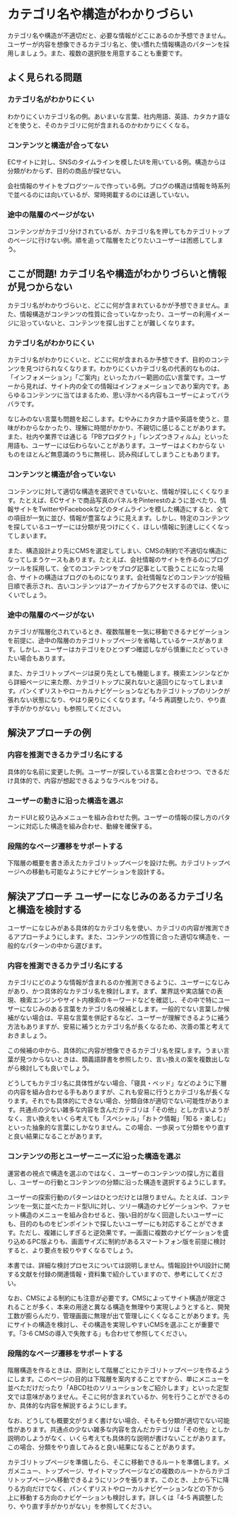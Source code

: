 # カテゴリ名や構造がわかりづらい

カテゴリ名や構造が不適切だと、必要な情報がどこにあるのか予想できません。ユーザーが内容を想像できるカテゴリ名と、使い慣れた情報構造のパターンを採用しましょう。また、複数の選択肢を用意することも重要です。

## よく見られる問題

### カテゴリ名がわかりにくい

わかりにくいカテゴリ名の例。あいまいな言葉、社内用語、英語、カタカナ語などを使うと、そのカテゴリに何が含まれるのかわかりにくくなる。

### コンテンツと構造が合ってない

ECサイトに対し、SNSのタイムラインを模したUIを用いている例。構造からは分類がわからず、目的の商品が探せない。

会社情報のサイトをブログツールで作っている例。ブログの構造は情報を時系列で並べるのには向いているが、常時掲載するのには適していない。

### 途中の階層のページがない

コンテンツがカテゴリ分けされているが、カテゴリ名を押してもカテゴリトップのページに行けない例。順を追って階層をたどりたいユーザーは困惑してしまう。


## ここが問題! カテゴリ名や構造がわかりづらいと情報が見つからない
カテゴリ名がわかりづらいと、どこに何が含まれているかが予想できません。また、情報構造がコンテンツの性質に合っていなかったり、ユーザーの利用イメージに沿っていないと、コンテンツを探し出すことが難しくなります。

### カテゴリ名がわかりにくい

カテゴリ名がわかりにくいと、どこに何が含まれるか予想できず、目的のコンテンツを見つけられなくなります。わかりにくいカテゴリ名の代表的なものは、「インフォメーション」「ご案内」といったカバー範囲の広い言葉です。ユーザーから見れば、サイト内の全ての情報はインフォメーションであり案内です。あらゆるコンテンツに当てはまるため、思い浮かべる内容もユーザーによってバラバラです。

なじみのない言葉も問題を起こします。むやみにカタカナ語や英語を使うと、意味がわからなかったり、理解に時間がかかり、不親切に感じることがあります。また、社内や業界では通じる「PBプロダクト」「レンズつきフィルム」といった用語も、ユーザーには伝わらないことがあります。ユーザーはよくわからな
いものをほとんど無意識のうちに無視し、読み飛ばしてしまうこともあります。

### コンテンツと構造が合っていない

コンテンツに対して適切な構造を選択できていないと、情報が探しにくくなります。たとえば、ECサイトで商品写真のパネルをPinterestのように並べたり、情報サイトをTwitterやFacebookなどのタイムラインを模した構造にすると、全ての項目が一気に並び、情報が豊富なように見えます。しかし、特定のコンテンツを探しているユーザーには分類が見つけにくく、ほしい情報に到達しにくくなってしまいます。

また、構造設計より先にCMSを選定してしまい、CMSの制約で不適切な構造になってしまうケースもあります。たとえば、会社情報のサイトを作るのにブログツールを採用して、全てのコンテンツをブログ記事として扱うことになった場合、サイトの構造はブログのものになります。会社情報などのコンテンツが投稿日順で表示され、古いコンテンツはアーカイブからアクセスするのでは、使いにくいでしょう。

### 途中の階層のページがない

カテゴリが階層化されているとき、複数階層を一気に移動できるナビゲーションを前提に、途中の階層のカテゴリトップページを省略しているケースがあります。しかし、ユーザーはカテゴリをひとつずつ確認しながら慎重にたどっていきたい場合もあります。

また、カテゴリトップページは戻り先としても機能します。検索エンジンなどから詳細ページに来た際、カテゴリトップに戻れないと遠回りになってしまいます。パンくずリストやローカルナビゲーションなどもカテゴリトップのリンクが張れない状態になり、やはり戻りにくくなります。「4-5 再調整したり、やり直す手がかりがない」も参照してください。

## 解決アプローチの例

### 内容を推測できるカテゴリ名にする

具体的な名前に変更した例。ユーザーが探している言葉と合わせつつ、できるだけ具体的で、内容が想起できるようなラベルをつける。

### ユーザーの動きに沿った構造を選ぶ

カードUIと絞り込みメニューを組み合わせた例。ユーザーの情報の探し方のパターンに対応した構造を組み合わせ、動線を確保する。

### 段階的なページ遷移をサポートする

下階層の概要を書き添えたカテゴリトップページを設けた例。カテゴリトップページへの移動も可能なようにナビゲーションを設計する。

## 解決アプローチ ユーザーになじみのあるカテゴリ名と構造を検討する

ユーザーになじみがある具体的なカテゴリ名を使い、カテゴリの内容が推測できるアプローチようにします。また、コンテンツの性質に合った適切な構造を、一般的なパターンの中から選びます。

### 内容を推測できるカテゴリ名にする

カテゴリにどのような情報が含まれるのか推測できるように、ユーザーになじみがあり、かつ具体的なカテゴリ名を検討します。まず、業界誌や実店舗での表現、検索エンジンやサイト内検索のキーワードなどを確認し、その中で特にユーザーになじみのある言葉をカテゴリ名の候補とします。一般的でない言葉しか候補がない場合は、平易な言葉を併記するなど、ユーザーが理解できるように補う方法もありますが、安易に補うとカテゴリ名が長くなるため、次善の策と考えておきましょう。

この候補の中から、具体的に内容が想像できるカテゴリ名を探します。うまい言葉が見つからないときは、類義語辞書を参照したり、言い換えの案を複数出しながら検討しても良いでしょう。

どうしてもカテゴリ名に具体性がない場合、「寝具・ベッド」などのように下層の内容を組み合わせる手もありますが、これも安易に行うとカテゴリ名が長くなります。それでも具体的にできない場合、分類自体が適切でない可能性があります。共通点の少ない雑多な内容を含んだカテゴリは「その他」としか言いようがなく、言い換えをいくら考えても「スペシャル」「おトク情報」「知る・楽しむ」といった抽象的な言葉にしかなりません。この場合、一歩戻って分類をやり直すと良い結果になることがあります。

### コンテンツの形とユーザーニーズに沿った構造を選ぶ

運営者の視点で構造を選ぶのではなく、ユーザーのコンテンツの探し方に着目し、ユーザーの行動とコンテンツの分類に沿った構造を選択するようにします。

ユーザーの探索行動のパターンはひとつだけとは限りません。たとえば、コンテンツを一気に並べたカード型UIに対し、ツリー構造のナビゲーションや、ファセット構造のメニューを組み合わせると、強い目的がなく回遊したいユーザーにも、目的のものをピンポイントで探したいユーザーにも対応することができます。ただし、複雑にしすぎると逆効果です。一画面に複数のナビゲーションを盛り込めるPC版よりも、画面サイズに制約があるスマートフォン版を前提に検討すると、より要点を絞りやすくなるでしょう。　

本書では、詳細な検討プロセスについては説明しません。情報設計やUI設計に関する文献を付録の関連情報・資料集で紹介していますので、参考にしてください。

なお、CMSによる制約にも注意が必要です。CMSによってサイト構造が限定されることが多く、本来の用途と異なる構造を無理やり実現しようとすると、開発工数が膨らんだり、管理画面に無理が出て管理しにくくなることがあります。先にサイトの構造を検討し、その構造を実現しやすいCMSを選ぶことが重要です。「3-6 CMSの導入で失敗する」も合わせて参照してください。

### 段階的なページ遷移をサポートする

階層構造を作るときは、原則として階層ごとにカテゴリトップページを作るようにします。このページの目的は下階層を案内することですから、単にメニューを並べただけだったり「ABCD社のソリューションをご紹介します」といった定型文では意味がありません。そこに何が含まれているか、何を行うことができるのか、具体的な内容を解説するようにします。

なお、どうしても概要文がうまく書けない場合、そもそも分類が適切でない可能性があります。共通点の少ない雑多な内容を含んだカテゴリは「その他」としか説明のしようがなく、いくら考えても具体的な説明が書けないことがあります。この場合、分類をやり直してみると良い結果になることがあります。

カテゴリトップページを準備したら、そこに移動できるルートを準備します。メガメニュー、トップページ、サイトマップページなどの複数のルートからカテゴリトップページへ移動できるようにリンクを張ります。このとき、上から下に降りる方向だけでなく、パンくずリストやローカルナビゲーションなどの下から上に移動する方向のナビゲーションも検討します。詳しくは「4-5 再調整したり、やり直す手がかりがない」を参照してください。
